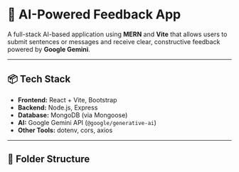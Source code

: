 # 🧠 AI-Powered Feedback App

A full-stack AI-based application using **MERN** and **Vite** that allows users to submit sentences or messages and receive clear, constructive feedback powered by **Google Gemini**.

---

## 📦 Tech Stack

- **Frontend:** React + Vite, Bootstrap  
- **Backend:** Node.js, Express  
- **Database:** MongoDB (via Mongoose)  
- **AI:** Google Gemini API (`@google/generative-ai`)  
- **Other Tools:** dotenv, cors, axios  

---

## 📁 Folder Structure

